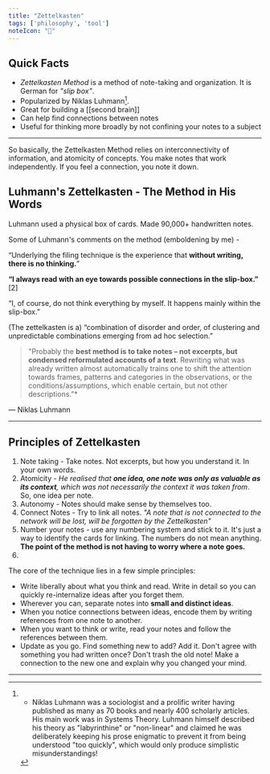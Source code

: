 ```yaml
---
title: "Zettelkasten"
tags: ['philosophy', 'tool']
noteIcon: "📰"
---
```



## Quick Facts
- *Zettelkasten Method* is a method of note-taking and organization. It is German for *"slip box"*. 
- Popularized by Niklas Luhmann[^1]. 
- Great for building a [[second brain]] 
- Can help find connections between notes
- Useful for thinking more broadly by not confining your notes to a subject 
---

So basically, the Zettelkasten Method relies on interconnectivity of information, and atomicity of concepts. You make notes that work independently. If you feel a connection, you note it down.

## Luhmann's Zettelkasten - The Method in His Words
Luhmann used a physical box of cards. Made 90,000+ handwritten notes. 

Some of Luhmann's comments on the method (emboldening by me) - 

 “Underlying the filing technique is the experience that **without writing, there is no thinking.**”
 
 **“I always read with an eye towards possible connections in the slip-box.”** [2]
 
 “I, of course, do not think everything by myself. It happens mainly within the slip-box.”
 
 (The zettelkasten is a) “combination of disorder and order, of clustering and unpredictable combinations emerging from ad hoc selection.”

>"Probably the **best method is to take notes – not excerpts, but condensed reformulated accounts of a text**. Rewriting what was already written almost automatically trains one to shift the attention towards frames, patterns and categories in the observations, or the conditions/assumptions, which enable certain, but not other descriptions.”*
>
— Niklas Luhmann



---

## Principles of Zettelkasten

1. Note taking - Take notes. Not excerpts, but how you understand it. In your own words. 
2. Atomicity - *He realised that **one idea, one note was only as valuable as its context**, which was not necessarily the context it was taken from*. So, one idea per note.
3. Autonomy - Notes should make sense by themselves too. 
4. Connect Notes - Try to link all notes. *"A note that is not connected to the network will be lost, will be forgotten by the Zettelkasten"*
5. Number your notes - use any numbering system and stick to it. It's just a way to identify the cards for linking. The numbers do not mean anything. **The point of the method is not having to worry where a note goes.** 
6. 

The core of the technique lies in a few simple principles:
- Write liberally about what you think and read. Write in detail so you can quickly re-internalize ideas after you forget them.
- Wherever you can, separate notes into **small and distinct ideas**.
- When you notice connections between ideas, encode them by writing references from one note to another.
- When you want to think or write, read your notes and follow the references between them.
- Update as you go. Find something new to add? Add it. Don't agree with something you had written once? Don't trash the old note! Make a connection to the new one and explain why you changed your mind. 
---

[^1]: - Niklas Luhmann was a sociologist and a prolific writer having published as many as 70 books and nearly 400 scholarly articles. His main work was in Systems Theory. Luhmann himself described his theory as "labyrinthine" or "non-linear" and claimed he was deliberately keeping his prose enigmatic to prevent it from being understood "too quickly", which would only produce simplistic misunderstandings!

[^2]: - Personal note - This is what helped me the most and why I find this method pretty much life-changing. It has changed the way I process things, the way I learn things. This way, I've been more [[mindfulness|mindful]] of what I'm reading, what is important. As a result, I've been able to retain more. 

